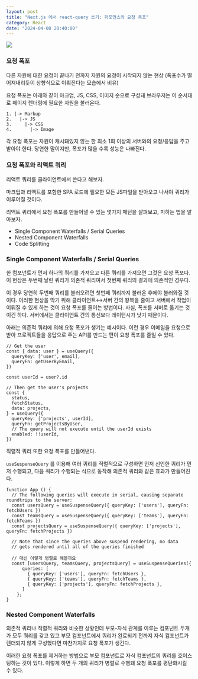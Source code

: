 ```yaml
---
layout: post
title: "Next.js 에서 react-query 쓰기: 퍼포먼스와 요청 폭포"
category: React
date: "2024-04-08 20:40:00"
---
```


<img src="@image/2024-04-08/1.png">

### 요청 폭포

다른 자원에 대한 요청이 끝나기 전까지 자원의 요청이 시작되지 않는 현상 (폭포수가 떨어져내리듯이 상향식으로 이뤄진다는 모습에서 비유)

요청 폭포는 아래와 같이 마크업, JS, CSS, 이미지 순으로 구성돼 브라우저는 이 순서대로 페이지 렌더링에 필요한 자원을 불러온다.

```tsx
1. |-> Markup
2.   |-> JS
3.     |-> CSS
4.       |-> Image
```

각 요청 폭포는 자원이 캐시돼있지 않는 한 최소 1회 이상의 서버와의 요청/응답을 주고 받아야 한다. 당연한 말이지만, 폭포가 많을 수록 성능은 나빠진다.

### 요청 폭포와 리액트 쿼리

리액트 쿼리를 클라이언트에서 쓴다고 해보자.

마크업과 리액트를 포함한 SPA 로드에 필요한 모든 JS파일을 받아오고 나서야 쿼리가 이루어질 것이다.

리액트 쿼리에서 요청 폭포를 만들어낼 수 있는 몇가지 패턴을 살펴보고, 피하는 법을 알아보자.

- Single Component Waterfalls / Serial Queries
- Nested Component Waterfalls
- Code Splitting

### Single Component Waterfalls / Serial Queries

한 컴포넌트가 먼저 하나의 쿼리를 가져오고 다른 쿼리를 가져오면 그것은 요청 폭포다. 이 현상은 두번째 날린 쿼리가 의존적 쿼리여서 첫번째 쿼리의 결과에 의존적인 경우다. 

이 경우 당연히 두번째 쿼리를 불러오려면 첫번째 쿼리까지 불러온 후에야 불러와질 것이다. 이러한 현상을 막기 위해 클라이언트↔서버 간의 왕복을 줄이고 서버에서 작업이 이뤄질 수 있게 하는 것이 요청 폭포를 줄이는 방법이다. 사실, 폭포를 서버로 옮기는 것이긴 하다. 서버에서는 클라이언트 간의 통신보다 레이턴시가 낮기 때문이다.

아래는 의존적 쿼리에 의해 요청 폭포가 생기는 예시이다. 이런 경우 이메일을 요청으로 받아 프로젝트들을 응답으로 주는 API를 만드는 편이 요청 폭포를 줄일 수 있다.

```tsx
// Get the user
const { data: user } = useQuery({
  queryKey: ['user', email],
  queryFn: getUserByEmail,
})

const userId = user?.id

// Then get the user's projects
const {
  status,
  fetchStatus,
  data: projects,
} = useQuery({
  queryKey: ['projects', userId],
  queryFn: getProjectsByUser,
  // The query will not execute until the userId exists
  enabled: !!userId,
})
```

직렬적 쿼리 또한 요청 폭포를 만들어낸다.

`useSuspenseQuery` 를 이용해 여러 쿼리를 직렬적으로 구성하면 먼저 선언한 쿼리가 먼저 수행되고, 다음 쿼리가 수행되는 식으로 동작해 의존적 쿼리와 같은 효과가 만들어진다.

```tsx
function App () {
  // The following queries will execute in serial, causing separate roundtrips to the server:
  const usersQuery = useSuspenseQuery({ queryKey: ['users'], queryFn: fetchUsers })
  const teamsQuery = useSuspenseQuery({ queryKey: ['teams'], queryFn: fetchTeams })
  const projectsQuery = useSuspenseQuery({ queryKey: ['projects'], queryFn: fetchProjects })

  // Note that since the queries above suspend rendering, no data
  // gets rendered until all of the queries finished
  
  // 대신 이렇게 병렬로 해볼까요
  const [usersQuery, teamsQuery, projectsQuery] = useSuspenseQueries({
	  queries: [
	    { queryKey: ['users'], queryFn: fetchUsers },
	    { queryKey: ['teams'], queryFn: fetchTeams },
	    { queryKey: ['projects'], queryFn: fetchProjects },
	  ]
	};
}
```

### Nested Component Waterfalls

의존적 쿼리나 직렬적 쿼리와 비슷한 상황인데 부모-자식 관계를 이루는 컴포넌트 두개가 모두 쿼리를 갖고 있고 부모 컴포넌트에서 쿼리가 완료되기 전까지 자식 컴포넌트가 렌더되지 않게 구성했다면 마찬가지로 요청 폭포가 생긴다.

이러한 요청 폭포를 제거하는 방법으로 부모 컴포넌트로 자식 컴포넌트의 쿼리를 호이스팅하는 것이 있다. 이렇게 하면 두 개의 쿼리가 병렬로 수행돼 요청 폭포를 평탄화시킬 수 있다.

